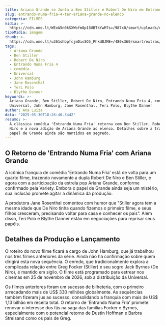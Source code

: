 ```yaml
---
title: Ariana Grande se Junta a Ben Stiller e Robert De Niro em Entrando Numa Fria 4
slug: entrando-numa-fria-4-ter-ariana-grande-no-elenco
categoria: FILMES
midia: >-
  https://cdn.ome.lt/WEoA5n0kSXWofm8p1BUBTkYwM7s=/987x0/smart/uploads/conteudo/fotos/entrando-numa-fria-4.png
tipoMidia: imagem
thumb: >-
  https://cdn.ome.lt/u361shbpfcjmDisSO5_Phkd8JME=/480x360/smart/extras/conteudos/ariana-grande_eg1RwKD.jpg
tags:
  - Ariana Grande
  - Ben Stiller
  - Robert De Niro
  - Entrando Numa Fria 4
  - comédia
  - Universal
  - John Hamburg
  - Jane Rosenthal
  - Teri Polo
  - Blythe Danner
keywords: >-
  Ariana Grande, Ben Stiller, Robert De Niro, Entrando Numa Fria 4, comédia,
  Universal, John Hamburg, Jane Rosenthal, Teri Polo, Blythe Danner
author: Ana Luiza
data: '2025-05-30T18:26:46.344Z'
resumo: >-
  A clássica comédia 'Entrando Numa Fria' retorna com Ben Stiller, Robert De
  Niro e a nova adição de Ariana Grande ao elenco. Detalhes sobre a trama e o
  papel de Grande ainda são mantidos em segredo.
---
```


## O Retorno de 'Entrando Numa Fria' com Ariana Grande

A icônica franquia de comédia 'Entrando Numa Fria' está de volta para um quarto filme, trazendo novamente a dupla Robert De Niro e Ben Stiller, e agora com a participação da estrela pop Ariana Grande, conforme confirmado pela Variety. Embora o papel de Grande ainda seja um mistério, sua inclusão promete agitar a dinâmica da produção.

A produtora Jane Rosenthal comentou com humor que "Stiller agora tem a mesma idade que De Niro tinha quando fizemos o primeiro filme, e seus filhos cresceram, precisando voltar para casa e conhecer os pais". Além disso, Teri Polo e Blythe Danner estão em negociações para reprisar seus papéis.

## Detalhes da Produção e Lançamento

O roteiro do novo filme ficará a cargo de John Hamburg, que já trabalhou nos três filmes anteriores da série. Ainda não há confirmação sobre quem dirigirá esta nova sequência. O enredo, que tradicionalmente explora a complicada relação entre Greg Focker (Stiller) e seu sogro Jack Byrnes (De Niro), é mantido em sigilo. O filme está programado para estrear nos cinemas em 25 de novembro de 2026, sob a distribuição da Universal.

Os filmes anteriores foram um sucesso de bilheteria, com o primeiro arrecadando mais de US$ 330 milhões globalmente. As sequências também fizeram jus ao sucesso, consolidando a franquia com mais de US$ 1,13 bilhão em receita total. O retorno de 'Entrando Numa Fria' promete renovar o interesse dos fãs na saga das famílias Focker e Byrnes, especialmente com o potencial retorno de Dustin Hoffman e Barbra Streisand como os pais de Greg.

